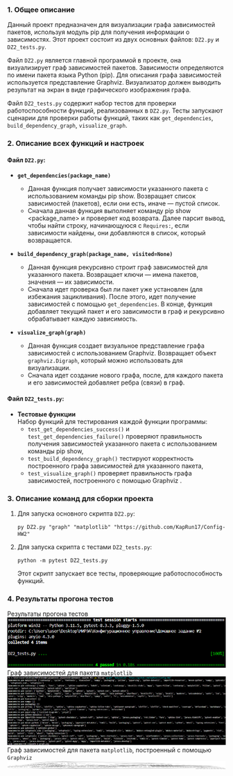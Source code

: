 ### 1. **Общее описание**
Данный проект предназначен для визуализации графа зависимостей пакетов, используя модуль pip для получения информации о зависимостях.
Этот проект состоит из двух основных файлов: `DZ2.py` и `DZ2_tests.py`. 

Файл `DZ2.py` является главной программой в проекте, она визуализирует граф зависимостей пакетов. Зависимости определяются по имени пакета языка Python (pip). Для
описания графа зависимостей используется представление Graphviz.
Визуализатор должен выводить результат на экран в виде графического
изображения графа.

Файл `DZ2_tests.py` содержит набор тестов для проверки работоспособности функций, реализованных в `DZ2.py`. Тесты запускают сценарии для проверки работы функций, таких как `get_dependencies`, `build_dependency_graph`, `visualize_graph`.

### 2. **Описание всех функций и настроек**
#### Файл `DZ2.py`:


- **`get_dependencies(package_name)`**  
  - Данная функция получает зависимости указанного пакета с использованием команды pip show. Возвращает список зависимостей (пакетов), если они есть, иначе — пустой список.
  - Сначала данная функция выполняет команду pip show <package_name> и проверяет код возврата. Далее парсит вывод, чтобы найти строку, начинающуюся с `Requires:`, если зависимости найдены, они добавляются в список, который возвращается.
  

- **`build_dependency_graph(package_name, visited=None)`**  
  - Данная функция рекурсивно строит граф зависимостей для указанного пакета. Возвращает ключи — имена пакетов, значения — их зависимости.
  - Сначала идет проверка был ли пакет уже установлен (для избежания зацикливания). После этого, идет получение зависимостей с помощью `get_dependencies`. В конце, функция добавляет текущий пакет и его зависимости в граф и рекурсивно обрабатывает каждую зависимость.

- **`visualize_graph(graph)`**  
  - Данная функция создает визуальное представление графа зависимостей с использованием Graphviz. Возвращает объект `graphviz.Digraph`, который можно использовать для визуализации.
  - Сначала идет создание нового графа, после, для каждого пакета и его зависимостей добавляет ребра (связи) в граф.

#### Файл `DZ2_tests.py`:
- **Тестовые функции**  
  Набор функций для тестирования каждой функции программы:
  - `test_get_dependencies_success()` и `test_get_dependencies_failure()` проверяют правильность получения зависимостей указанного пакета с использованием команды pip show,
  - `test_build_dependency_graph()` тестируют корректность построенного графа зависимостей для указанного пакета,
  - `test_visualize_graph()` проверяет правильность графа зависимостей, построенного с помощью Graphviz .

### 3. **Описание команд для сборки проекта**

1. Для запуска основного скрипта `DZ2.py`:
   ```
   py DZ2.py "graph" "matplotlib" "https://github.com/KapRun17/Config-HW2"
   ```

2. Для запуска скрипта с тестами `DZ2_tests.py`:
   ```
   python -m pytest DZ2_tests.py
   ```
   Этот скрипт запускает все тесты, проверяющие работоспособность функций.

### 4. **Результаты прогона тестов**
  Результаты прогона тестов
![Результаты прогона тестов (.png)](./img/DZ2_tests.png)
  Граф зависимостей для пакета `matplotlib`
![Граф зависимостей для пакета `matplotlib` (.png)](./img/DZ2_matplotlib_results.png)
  Граф зависимостей для пакета `matplotlib`, построенный с помощью `Graphviz`
![Граф зависимостей для пакета `matplotlib`, построенный с помощью `Graphviz` (.png)](./img/new_graph.png)

